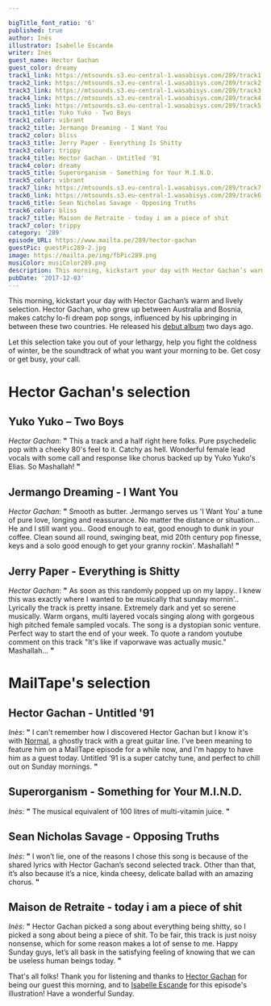 ```yaml
---

bigTitle_font_ratio: '6'
published: true
author: Inès
illustrator: Isabelle Escande
writer: Inès
guest_name: Hector Gachan
guest_color: dreamy
track1_link: https://mtsounds.s3.eu-central-1.wasabisys.com/289/track1.mp3
track2_link: https://mtsounds.s3.eu-central-1.wasabisys.com/289/track2.mp3
track3_link: https://mtsounds.s3.eu-central-1.wasabisys.com/289/track3.mp3
track4_link: https://mtsounds.s3.eu-central-1.wasabisys.com/289/track4.mp3
track5_link: https://mtsounds.s3.eu-central-1.wasabisys.com/289/track5.mp3
track1_title: Yuko Yuko - Two Boys
track1_color: vibrant
track2_title: Jermango Dreaming - I Want You
track2_color: bliss
track3_title: Jerry Paper - Everything Is Shitty
track3_color: trippy
track4_title: Hector Gachan - Untitled '91
track4_color: dreamy
track5_title: Superorganism - Something for Your M.I.N.D.
track5_color: vibrant
track7_link: https://mtsounds.s3.eu-central-1.wasabisys.com/289/track7.mp3
track6_link: https://mtsounds.s3.eu-central-1.wasabisys.com/289/track6.mp3
track6_title: Sean Nicholas Savage - Opposing Truths
track6_color: bliss
track7_title: Maison de Retraite - today i am a piece of shit
track7_color: trippy
category: '289'
episode_URL: https://www.mailta.pe/289/hector-gachan
guestPic: guestPic289-2.jpg
image: https://mailta.pe/img/fbPic289.png
musiColor: musiColor289.png
description: This morning, kickstart your day with Hector Gachan’s warm and lively selection. Let this selection take you out of your lethargy and be the soundtrack of what you want your morning to be. Get cosy or get busy, your call.
pubDate: '2017-12-03'
---
```

This morning, kickstart your day with Hector Gachan’s warm and lively selection. Hector Gachan, who grew up between Australia and Bosnia, makes catchy lo-fi dream pop songs, influenced by his upbringing in between these two countries. He released his [debut album](https://lnk.to/hectorgachan_untitled91) two days ago.
<p>Let this selection take you out of your lethargy, help you fight the coldness of winter, be the soundtrack of what you want your morning to be. Get cosy or get busy, your call. 



# Hector Gachan's selection

## Yuko Yuko – Two Boys
_Hector Gachan_: **"** This a track and a half right here folks. Pure psychedelic pop with a cheeky 80's feel to it. Catchy as hell. Wonderful female lead vocals with some call and response like chorus backed up by Yuko Yuko's Elias. So Mashallah! **"** 

## Jermango Dreaming - I Want You
_Hector Gachan_: **"** Smooth as butter. Jermango serves us 'I Want You' a tune of pure love, longing and reassurance. No matter the distance or situation... He and I still want you.. Good enough to eat, good enough to dunk in your coffee. Clean sound all round, swinging beat, mid 20th century pop finesse, keys and a solo good enough to get your granny rockin'. Mashallah! **"** 

## Jerry Paper - Everything is Shitty
_Hector Gachan_: **"** As soon as this randomly popped up on my lappy.. I knew this was exactly where I wanted to be musically that sunday mornin'.. Lyrically the track is pretty insane. Extremely dark and yet so serene musically. Warm organs, multi layered vocals singing along with gorgeous high pitched female sampled vocals. The song is a dystopian sonic venture. Perfect way to start the end of your week. To quote a random youtube comment on this track "It's like if vaporwave was actually music." Mashallah... **"** 


# MailTape's selection

## Hector Gachan - Untitled '91
_Inès_: **"** I can't remember how I discovered Hector Gachan but I know it's with [Normal](https://soundcloud.com/hectorgachan/hector-gachan-normal), a ghostly track with a great guitar line. I've been meaning to feature him on a MailTape episode for a while now, and I'm happy to have him as a guest today. Untitled ’91 is a super catchy tune, and perfect to chill out on Sunday mornings. **"** 

## Superorganism - Something for Your M.I.N.D.
_Inès_: **"** The musical equivalent of 100 litres of multi-vitamin juice. **"** 

## Sean Nicholas Savage - Opposing Truths
_Inès_: **"** I won’t lie, one of the reasons I chose this song is because of the shared lyrics with Hector Gachan’s second selected track. Other than that, it’s also because it’s a nice, kinda cheesy, delicate ballad with an amazing chorus. **"** 

## Maison de Retraite - today i am a piece of shit 
_Inès_: **"** Hector Gachan picked a song about everything being shitty, so I picked a song about being a piece of shit. To be fair, this track is just noisy nonsense, which for some reason makes a lot of sense to me. Happy Sunday guys, let’s all bask in the satisfying feeling of knowing that we can be useless human beings today. **"** 

That's all folks! Thank you for listening and thanks to [Hector Gachan](https://www.facebook.com/hectorgachanmusic/) for being our guest this morning, and to [Isabelle Escande](http://cargocollective.com/isabelleescande) for this episode's illustration! Have a wonderful Sunday.
